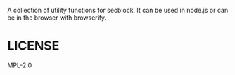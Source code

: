 A collection of utility functions for secblock. It can be used in node.js or can be in the browser with browserify.

# LICENSE
MPL-2.0
